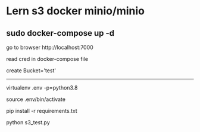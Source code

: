 # Lern s3 docker minio/minio

sudo docker-compose up -d
-----------------------------------
go to browser http://localhost:7000

read cred in docker-compose file

create Bucket='test'
 
-----------------------------------
virtualenv .env -p=python3.8

source .env/bin/activate

pip install -r requirements.txt

python s3_test.py

 

 
 


